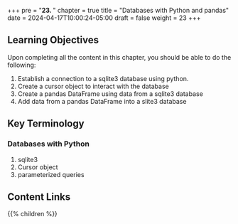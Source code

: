 +++
pre = "<b>23. </b>"
chapter = true
title = "Databases with Python and pandas"
date = 2024-04-17T10:00:24-05:00
draft = false
weight = 23
+++

## Learning Objectives
Upon completing all the content in this chapter, you should be able to do the following:
1. Establish a connection to a sqlite3 database using python.
1. Create a cursor object to interact with the database
1. Create a pandas DataFrame using data from a sqlite3 database
1. Add data from a pandas DataFrame into a slite3 database

## Key Terminology

### Databases with Python
1. sqlite3
1. Cursor object
1. parameterized queries

## Content Links

{{% children %}}
